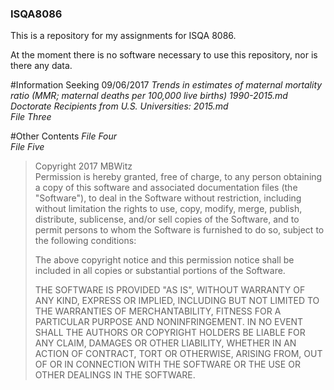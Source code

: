 ### ISQA8086

This is a repository for my assignments for ISQA 8086.

At the moment there is no software necessary to use this repository, nor is there any data.

#Information Seeking 09/06/2017
_Trends in estimates of maternal mortality ratio (MMR; maternal deaths per 100,000 live births) 1990-2015.md_  
_Doctorate Recipients from U.S. Universities: 2015.md_  
_File Three_  

#Other Contents
_File Four_  
_File Five_

>Copyright 2017 MBWitz  
>Permission is hereby granted, free of charge, to any person obtaining a copy of this software and associated documentation files (the "Software"), to deal in the Software without restriction, including without limitation the rights to use, copy, modify, merge, publish, distribute, sublicense, and/or sell copies of the Software, and to permit persons to whom the Software is furnished to do so, subject to the following conditions:
>
>The above copyright notice and this permission notice shall be included in all copies or substantial portions of the Software.
>
>THE SOFTWARE IS PROVIDED "AS IS", WITHOUT WARRANTY OF ANY KIND, EXPRESS OR IMPLIED, INCLUDING BUT NOT LIMITED TO THE WARRANTIES OF MERCHANTABILITY, FITNESS FOR A PARTICULAR PURPOSE AND NONINFRINGEMENT. IN NO EVENT SHALL THE AUTHORS OR COPYRIGHT HOLDERS BE LIABLE FOR ANY CLAIM, DAMAGES OR OTHER LIABILITY, WHETHER IN AN ACTION OF CONTRACT, TORT OR OTHERWISE, ARISING FROM, OUT OF OR IN CONNECTION WITH THE SOFTWARE OR THE USE OR OTHER DEALINGS IN THE SOFTWARE.
